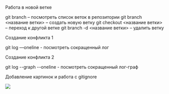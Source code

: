 Работа в новой ветке

git branch – посмотреть список веток в репозитории
git branch <название ветки> – создать новую ветку
git checkout <название ветки> – переход к другой ветке
git branch -d <название ветки> – удалить ветку

Создание конфликта 1

git log —oneline - посмотреть сокращенный лог

Создание конфликта 2

git log --graph --oneline - посмотреть сокращенный лог-граф

Добавление картинок и работа с gitignore

![](git.jpg)